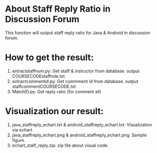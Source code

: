 # About Staff Reply Ratio in Discussion Forum

This function will output staff reply ratio for Java & Android in discussion forum.

# How to get the result:

1. extractstaffnum.py: Get staff & instructor from database. output COURSECODEstaffrole.txt
2. extractcommentid.py: Get commment id from database. output staffcommentCOURSECODE.txt
3. MatchID.py: Get reply ratio (for comment all)

# Visualization our result:

1. java_staffreply_echart.txt & android_staffreply_echart.txt: Visualization via echart
2. java_staffreply_echart.png & android_staffreply_echart.png: Sample figure.
3. echart_staff_reply.zip: zip file about visual code.
